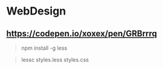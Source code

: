 # WebDesign
## https://codepen.io/xoxex/pen/GRBrrrq

> npm install -g less

> lessc styles.less styles.css
